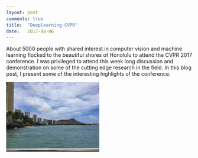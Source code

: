 ```yaml
---
layout: post
comments: true
title:  "Deeplearning-CVPR"
date:   2017-08-06
---
```


About 5000 people with shared interest in computer vision and machine learning flocked to the beautiful shores of Honolulu to attend the CVPR 2017 conference. I was privileged to attend this week long discussion and demonstration on some of the cutting edge research in the field. In this blog post, I present some of the interesting highlights of the conference.

<img src="/assets/cvpr/honolulu.JPG" width="50%" height="50%" align="middle" />


